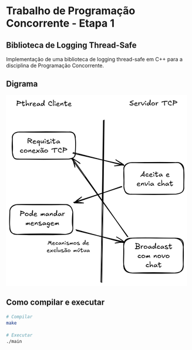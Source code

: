 # Trabalho de Programação Concorrente - Etapa 1

## Biblioteca de Logging Thread-Safe

Implementação de uma biblioteca de logging thread-safe em C++ para a disciplina de Programação Concorrente.

## Digrama

![Diagrama da arquitura](assets/Diagrama-Arquitetura-LPII.png)

## Como compilar e executar

```bash
# Compilar
make

# Executar
./main
